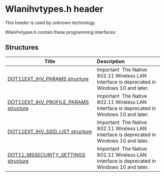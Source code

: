 # Wlanihvtypes.h header


This header is used by unknown technology.

Wlanihvtypes.h contain these programming interfaces:


## Structures

| Title   | Description   |
| ---- |:---- |
| [DOT11EXT_IHV_PARAMS structure](ns-wlanihvtypes--dot11ext-ihv-params.md) | Important  The Native 802.11 Wireless LAN interface is deprecated in Windows 10 and later. |
| [DOT11EXT_IHV_PROFILE_PARAMS structure](ns-wlanihvtypes--dot11ext-ihv-profile-params.md) | Important  The Native 802.11 Wireless LAN interface is deprecated in Windows 10 and later. |
| [DOT11EXT_IHV_SSID_LIST structure](ns-wlanihvtypes--dot11ext-ihv-ssid-list.md) | Important  The Native 802.11 Wireless LAN interface is deprecated in Windows 10 and later. |
| [DOT11_MSSECURITY_SETTINGS structure](ns-wlanihvtypes--dot11-mssecurity-settings.md) | Important  The Native 802.11 Wireless LAN interface is deprecated in Windows 10 and later. |
